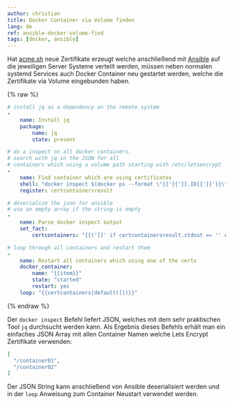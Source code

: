 ```yaml
---
author: christian
title: Docker Container via Volume finden
lang: de
ref: ansible-docker-volume-find
tags: [docker, ansible]
---
```


Hat [acme.sh][acmesh] neue Zertifikate erzeugt welche anschließend mit
[Ansible][ansible] auf die jeweiligen Server Systeme verteilt werden,
müssen neben normalen systemd Services auch Docker Container neu gestartet
werden, welche die Zertifikate via Volume eingebunden haben.

[acmesh]: https://github.com/Neilpang/acme.sh
[ansible]: https://www.ansible.com/overview/how-ansible-works

{% raw %}
```yml
# install jq as a dependency on the remote system
-
    name: Install jq
    package:
        name: jq
        state: present

# do a inspect on all docker containers,
# search with jq in the JSON for all
# containers which using a volume path starting with /etc/letsencrypt
-
    name: Find container which are using certificates
    shell: "docker inspect $(docker ps --format \"{{'{{'}}.ID{{'}}'}}\") | jq '[ .[] | { name: .Name, mounts: [ .Mounts[].Source ] } | select(.mounts | any(startswith(\"/etc/letsencrypt/\"))).name ]'"
    register: certcontainersresult

# deserialize the json for ansible
# use an empty array if the string is empty
-
    name: Parse docker inspect output
    set_fact:
        certcontainers: "{{('[]' if certcontainersresult.stdout == '' else certcontainersresult.stdout) | from_json}}"

# loop through all containers and restart them
-
    name: Restart all containers which using one of the certs
    docker_container:
        name: "{{item}}"
        state: "started"
        restart: yes
    loop: "{{certcontainers|default([])}}"
```
{% endraw %}

Der `docker inspect` Befehl liefert JSON, welches mit dem sehr praktischen Tool `jq` durchsucht
werden kann. Als Ergebnis dieses Befehls erhält man ein einfaches JSON Array mit
allen Container Namen welche Lets Encrypt Zertifikate verwenden:

```json
[
  "/container01",
  "/container02"
]
```

Der JSON String kann anschließend von Ansible deserialisiert werden und
in der `loop` Anweisung zum Container Neustart verwendet werden.
